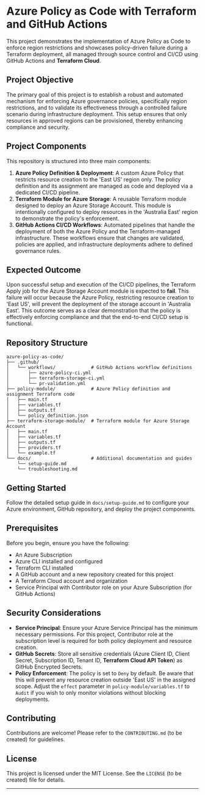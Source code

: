 # Azure Policy as Code with Terraform and GitHub Actions

This project demonstrates the implementation of Azure Policy as Code to enforce region restrictions and showcases policy-driven failure during a Terraform deployment, all managed through source control and CI/CD using GitHub Actions and **Terraform Cloud**.

## Project Objective

The primary goal of this project is to establish a robust and automated mechanism for enforcing Azure governance policies, specifically region restrictions, and to validate its effectiveness through a controlled failure scenario during infrastructure deployment. This setup ensures that only resources in approved regions can be provisioned, thereby enhancing compliance and security.

## Project Components

This repository is structured into three main components:

1.  **Azure Policy Definition & Deployment**: A custom Azure Policy that restricts resource creation to the \'East US\' region only. The policy definition and its assignment are managed as code and deployed via a dedicated CI/CD pipeline.
2.  **Terraform Module for Azure Storage**: A reusable Terraform module designed to deploy an Azure Storage Account. This module is intentionally configured to deploy resources in the \'Australia East\' region to demonstrate the policy\'s enforcement.
3.  **GitHub Actions CI/CD Workflows**: Automated pipelines that handle the deployment of both the Azure Policy and the Terraform-managed infrastructure. These workflows ensure that changes are validated, policies are applied, and infrastructure deployments adhere to defined governance rules.

## Expected Outcome

Upon successful setup and execution of the CI/CD pipelines, the Terraform Apply job for the Azure Storage Account module is expected to **fail**. This failure will occur because the Azure Policy, restricting resource creation to \'East US\', will prevent the deployment of the storage account in \'Australia East\'. This outcome serves as a clear demonstration that the policy is effectively enforcing compliance and that the end-to-end CI/CD setup is functional.

## Repository Structure

```
azure-policy-as-code/
├── .github/
│   └── workflows/             # GitHub Actions workflow definitions
│       ├── azure-policy-ci.yml
│       ├── terraform-storage-ci.yml
│       └── pr-validation.yml
├── policy-module/             # Azure Policy definition and assignment Terraform code
│   ├── main.tf
│   ├── variables.tf
│   ├── outputs.tf
│   └── policy_definition.json
├── terraform-storage-module/  # Terraform module for Azure Storage Account
│   ├── main.tf
│   ├── variables.tf
│   ├── outputs.tf
│   ├── providers.tf
│   └── example.tf
└── docs/                      # Additional documentation and guides
    └── setup-guide.md
    └── troubleshooting.md
```

## Getting Started

Follow the detailed setup guide in `docs/setup-guide.md` to configure your Azure environment, GitHub repository, and deploy the project components.

## Prerequisites

Before you begin, ensure you have the following:

*   An Azure Subscription
*   Azure CLI installed and configured
*   Terraform CLI installed
*   A GitHub account and a new repository created for this project
*   A Terraform Cloud account and organization
*   Service Principal with Contributor role on your Azure Subscription (for GitHub Actions)

## Security Considerations

*   **Service Principal**: Ensure your Azure Service Principal has the minimum necessary permissions. For this project, Contributor role at the subscription level is required for both policy deployment and resource creation.
*   **GitHub Secrets**: Store all sensitive credentials (Azure Client ID, Client Secret, Subscription ID, Tenant ID, **Terraform Cloud API Token**) as GitHub Encrypted Secrets.
*   **Policy Enforcement**: The policy is set to `Deny` by default. Be aware that this will prevent any resource creation outside \'East US\' in the assigned scope. Adjust the `effect` parameter in `policy-module/variables.tf` to `Audit` if you wish to only monitor violations without blocking deployments.

## Contributing

Contributions are welcome! Please refer to the `CONTRIBUTING.md` (to be created) for guidelines.

## License

This project is licensed under the MIT License. See the `LICENSE` (to be created) file for details.

---

